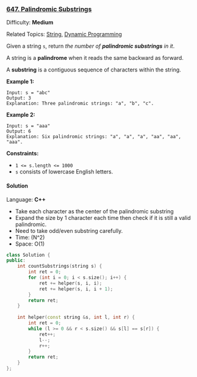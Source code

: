 ### [647\. Palindromic Substrings](https://leetcode.com/problems/palindromic-substrings/)

Difficulty: **Medium**

Related Topics: [String](https://leetcode.com/tag/string/), [Dynamic Programming](https://leetcode.com/tag/dynamic-programming/)


Given a string `s`, return _the number of **palindromic substrings** in it_.

A string is a **palindrome** when it reads the same backward as forward.

A **substring** is a contiguous sequence of characters within the string.

**Example 1:**

```
Input: s = "abc"
Output: 3
Explanation: Three palindromic strings: "a", "b", "c".
```

**Example 2:**

```
Input: s = "aaa"
Output: 6
Explanation: Six palindromic strings: "a", "a", "a", "aa", "aa", "aaa".
```

**Constraints:**

*   `1 <= s.length <= 1000`
*   `s` consists of lowercase English letters.


#### Solution

Language: **C++**

* Take each character as the center of the palindromic substring
* Expand the size by 1 character each time then check if it is still a valid palindromic.
* Need to take odd/even substring carefully.
* Time: (N^2)
* Space: O(1)

```c++
class Solution {
public:
    int countSubstrings(string s) {
        int ret = 0;
        for (int i = 0; i < s.size(); i++) {
            ret += helper(s, i, i);            
            ret += helper(s, i, i + 1);
        }
        return ret;
    }
    
    int helper(const string &s, int l, int r) {
        int ret = 0;
        while (l >= 0 && r < s.size() && s[l] == s[r]) {
            ret++;
            l--;
            r++;
        }
        return ret;
    }
};
```